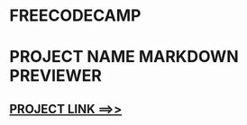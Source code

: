 # FREECODECAMP 

# PROJECT NAME MARKDOWN PREVIEWER

## [PROJECT LINK ==>>](https://ngireric123.github.io/markdown_Previewer/index.html)



